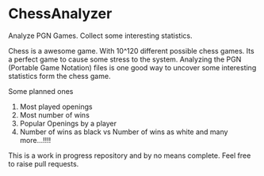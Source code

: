# ChessAnalyzer
Analyze PGN Games. Collect some interesting statistics. 

Chess is a awesome game. With 10^120 different possible chess games. Its a perfect game to cause some stress to the system. 
Analyzing the PGN (Portable Game Notation) files is one good way to uncover some interesting statistics form the chess game.

Some planned ones
1) Most played openings
2) Most number of wins
3) Popular Openings by a player
4) Number of wins as black vs Number of wins as white
 and many more...!!!!

This is a work in progress repository and by no means complete. Feel free to raise pull requests. 


